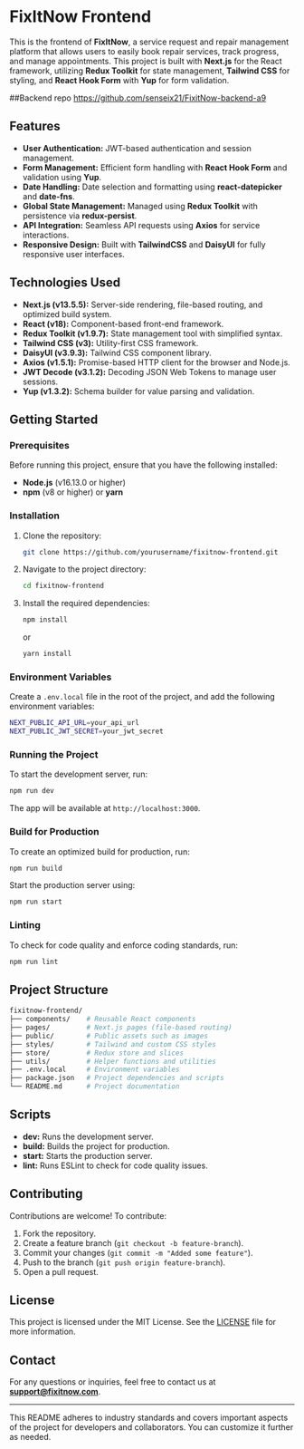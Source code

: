 

# FixItNow Frontend

This is the frontend of **FixItNow**, a service request and repair management platform that allows users to easily book repair services, track progress, and manage appointments. This project is built with **Next.js** for the React framework, utilizing **Redux Toolkit** for state management, **Tailwind CSS** for styling, and **React Hook Form** with **Yup** for form validation.

##Backend repo
https://github.com/senseix21/FixitNow-backend-a9

## Features

- **User Authentication:** JWT-based authentication and session management.
- **Form Management:** Efficient form handling with **React Hook Form** and validation using **Yup**.
- **Date Handling:** Date selection and formatting using **react-datepicker** and **date-fns**.
- **Global State Management:** Managed using **Redux Toolkit** with persistence via **redux-persist**.
- **API Integration:** Seamless API requests using **Axios** for service interactions.
- **Responsive Design:** Built with **TailwindCSS** and **DaisyUI** for fully responsive user interfaces.

## Technologies Used

- **Next.js (v13.5.5):** Server-side rendering, file-based routing, and optimized build system.
- **React (v18):** Component-based front-end framework.
- **Redux Toolkit (v1.9.7):** State management tool with simplified syntax.
- **Tailwind CSS (v3):** Utility-first CSS framework.
- **DaisyUI (v3.9.3):** Tailwind CSS component library.
- **Axios (v1.5.1):** Promise-based HTTP client for the browser and Node.js.
- **JWT Decode (v3.1.2):** Decoding JSON Web Tokens to manage user sessions.
- **Yup (v1.3.2):** Schema builder for value parsing and validation.

## Getting Started

### Prerequisites

Before running this project, ensure that you have the following installed:

- **Node.js** (v16.13.0 or higher)
- **npm** (v8 or higher) or **yarn**

### Installation

1. Clone the repository:

   ```bash
   git clone https://github.com/yourusername/fixitnow-frontend.git
   ```

2. Navigate to the project directory:

   ```bash
   cd fixitnow-frontend
   ```

3. Install the required dependencies:

   ```bash
   npm install
   ```

   or

   ```bash
   yarn install
   ```

### Environment Variables

Create a `.env.local` file in the root of the project, and add the following environment variables:

```bash
NEXT_PUBLIC_API_URL=your_api_url
NEXT_PUBLIC_JWT_SECRET=your_jwt_secret
```

### Running the Project

To start the development server, run:

```bash
npm run dev
```

The app will be available at `http://localhost:3000`.

### Build for Production

To create an optimized build for production, run:

```bash
npm run build
```

Start the production server using:

```bash
npm run start
```

### Linting

To check for code quality and enforce coding standards, run:

```bash
npm run lint
```

## Project Structure

```bash
fixitnow-frontend/
├── components/    # Reusable React components
├── pages/         # Next.js pages (file-based routing)
├── public/        # Public assets such as images
├── styles/        # Tailwind and custom CSS styles
├── store/         # Redux store and slices
├── utils/         # Helper functions and utilities
├── .env.local     # Environment variables
├── package.json   # Project dependencies and scripts
└── README.md      # Project documentation
```

## Scripts

- **dev:** Runs the development server.
- **build:** Builds the project for production.
- **start:** Starts the production server.
- **lint:** Runs ESLint to check for code quality issues.

## Contributing

Contributions are welcome! To contribute:

1. Fork the repository.
2. Create a feature branch (`git checkout -b feature-branch`).
3. Commit your changes (`git commit -m "Added some feature"`).
4. Push to the branch (`git push origin feature-branch`).
5. Open a pull request.

## License

This project is licensed under the MIT License. See the [LICENSE](./LICENSE) file for more information.

## Contact

For any questions or inquiries, feel free to contact us at **support@fixitnow.com**.

---

This README adheres to industry standards and covers important aspects of the project for developers and collaborators. You can customize it further as needed.
